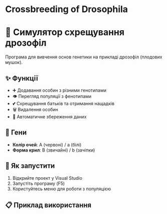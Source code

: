 # Сrossbreeding of Drosophila
# 🧬 Симулятор схрещування дрозофіл

Програма для вивчення основ генетики на прикладі дрозофіл (плодових мушок).

## ✨ Функції
- ➕ Додавання особин з різними генотипами
- 👁️ Перегляд популяції з фенотипами
- 💕 Схрещування батьків та отримання нащадків
- 🗑️ Видалення особин
- 💾 Автоматичне збереження даних

## 🧬 Гени
- **Колір очей**: A (червоні) / a (білі)
- **Форма крил**: B (звичайні) / b (зачіпки)

## 🚀 Як запустити
1. Відкрийте проект у Visual Studio
2. Запустіть програму (F5)
3. Користуйтесь меню для роботи з популяцією

## 📋 Приклад використання
